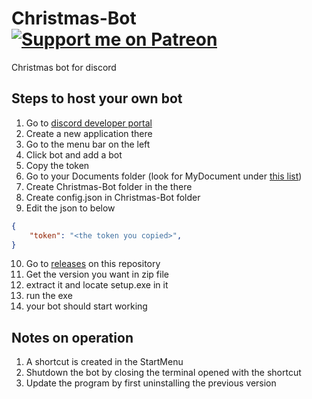 # Christmas-Bot [![Support me on Patreon](https://img.shields.io/endpoint.svg?url=https%3A%2F%2Fshieldsio-patreon.vercel.app%2Fapi%3Fusername%3Dsomeone_s%26type%3Dpatrons&style=flat)](https://patreon.com/someone_s)
Christmas bot for discord

## Steps to host your own bot
1. Go to [discord developer portal](https://discord.com/developers/applications)
2. Create a new application there
3. Go to the menu bar on the left
4. Click bot and add a bot
5. Copy the token
6. Go to your Documents folder (look for MyDocument under [this list](https://gist.github.com/DamianSuess/c143ed869e02e002d252056656aeb9bf))
7. Create Christmas-Bot folder in the there
8. Create config.json in Christmas-Bot folder
9. Edit the json to below
```json
{
	"token": "<the token you copied>",
}
```
10. Go to [releases](https://github.com/someone-s/Christmas-Bot/releases) on this repository
11. Get the version you want in zip file
12. extract it and locate setup.exe in it
13. run the exe
14. your bot should start working

## Notes on operation
1. A shortcut is created in the StartMenu
2. Shutdown the bot by closing the terminal opened with the shortcut
3. Update the program by first uninstalling the previous version

